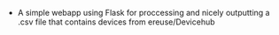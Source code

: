 
- A simple webapp using Flask for proccessing and nicely outputting a .csv file that contains devices from ereuse/Devicehub

